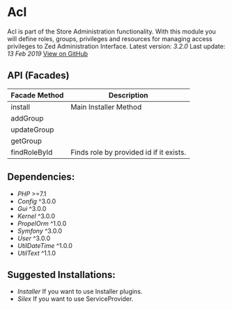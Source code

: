 # Acl
Acl is part of the Store Administration functionality. With this module you will define roles, groups, privileges and resources for managing access privileges to Zed Administration Interface.
Latest version: *3.2.0*
Last update: *13 Feb 2019*
[View on GitHub](https://github.com/spryker/acl/releases/tag/3.2.0)
## API (Facades)
|Facade Method|Description|
|-|-|
|install|Main Installer Method|
|addGroup|
|updateGroup|
|getGroup|
|findRoleById|Finds role by provided id if it exists.|
## Dependencies:
* *PHP* >=7.1
* *Config* ^3.0.0
* *Gui* ^3.0.0
* *Kernel* ^3.0.0
* *PropelOrm* ^1.0.0
* *Symfony* ^3.0.0
* *User* ^3.0.0
* *UtilDateTime* ^1.0.0
* *UtilText* ^1.1.0

## Suggested Installations:
* *Installer* If you want to use Installer plugins.
* *Silex* If you want to use ServiceProvider.
